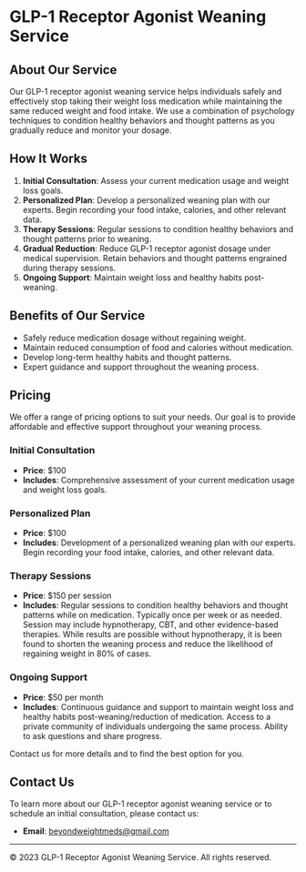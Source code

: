 # GLP-1 Receptor Agonist Weaning Service

## About Our Service

Our GLP-1 receptor agonist weaning service helps individuals safely and effectively stop taking their weight loss medication while maintaining the same reduced weight and food intake. We use a combination of psychology techniques to condition healthy behaviors and thought patterns as you gradually reduce and monitor your dosage.

## How It Works

1. **Initial Consultation**: Assess your current medication usage and weight loss goals.
2. **Personalized Plan**: Develop a personalized weaning plan with our experts.  Begin recording your food intake, calories, and other relevant data.
3. **Therapy Sessions**: Regular sessions to condition healthy behaviors and thought patterns prior to weaning.
4. **Gradual Reduction**: Reduce GLP-1 receptor agonist dosage under medical supervision.  Retain behaviors and thought patterns engrained during therapy sessions.
5. **Ongoing Support**: Maintain weight loss and healthy habits post-weaning.  

## Benefits of Our Service

- Safely reduce medication dosage without regaining weight.    
- Maintain reduced consumption of food and calories without medication.
- Develop long-term healthy habits and thought patterns.
- Expert guidance and support throughout the weaning process.


## Pricing

We offer a range of pricing options to suit your needs. Our goal is to provide affordable and effective support throughout your weaning process.

### Initial Consultation

- **Price**: $100
- **Includes**: Comprehensive assessment of your current medication usage and weight loss goals.

### Personalized Plan

- **Price**: $100
- **Includes**: Development of a personalized weaning plan with our experts.  Begin recording your food intake, calories, and other relevant data.

### Therapy Sessions

- **Price**: $150 per session
- **Includes**: Regular sessions to condition healthy behaviors and thought patterns while on medication.  Typically once per week or as needed.  Session may include hypnotherapy, CBT, and other evidence-based therapies.  While results are possible without hypnotherapy, it is been found to shorten the weaning process and reduce the likelihood of regaining weight in 80% of cases.

### Ongoing Support

- **Price**: $50 per month
- **Includes**: Continuous guidance and support to maintain weight loss and healthy habits post-weaning/reduction of medication.   Access to a private community of individuals undergoing the same process.  Ability to ask questions and share progress.

Contact us for more details and to find the best option for you.



## Contact Us

To learn more about our GLP-1 receptor agonist weaning service or to schedule an initial consultation, please contact us:
 
- **Email**: beyondweightmeds@gmail.com

---

&copy; 2023 GLP-1 Receptor Agonist Weaning Service. All rights reserved. 